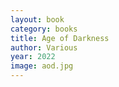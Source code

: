 ```yaml
---
layout: book
category: books
title: Age of Darkness
author: Various
year: 2022
image: aod.jpg
---
```

